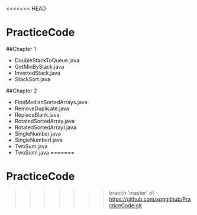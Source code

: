 <<<<<<< HEAD
# PracticeCode

##Chapter 1
* DoubleStackToQueue.java
* GetMinByStack.java
* InvertedStack.java
* StackSort.java

##Chapter 2
* FindMedianSortedArrays.java
* RemoveDuplicate.java
* ReplaceBlank.java
* RotatedSortedArray.java
* RotatedSortedArrayI.java
* SingleNumber.java
* SingleNumberI.java
* TwoSum.java
* TwoSumI.java
=======
# PracticeCode
>>>>>>> branch 'master' of https://github.com/xqqgithub/PracticeCode.git
